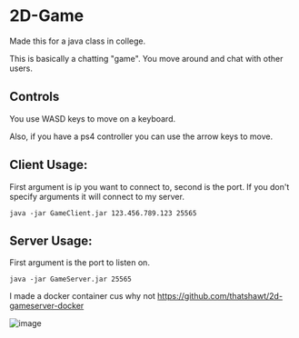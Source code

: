 # 2D-Game
Made this for a java class in college.

This is basically a chatting "game". You move around and chat with other users.

## Controls
You use WASD keys to move on a keyboard.

Also, if you have a ps4 controller you can use the arrow keys to move.

## Client Usage:
First argument is ip you want to connect to, second is the port.
If you don't specify arguments it will connect to my server.

```java -jar GameClient.jar 123.456.789.123 25565```

## Server Usage:
First argument is the port to listen on.

```java -jar GameServer.jar 25565```

I made a docker container cus why not https://github.com/thatshawt/2d-gameserver-docker

![image](https://user-images.githubusercontent.com/5741581/163100622-548dc582-d7d9-4c2a-ae3d-e048b0e6e10f.png)
